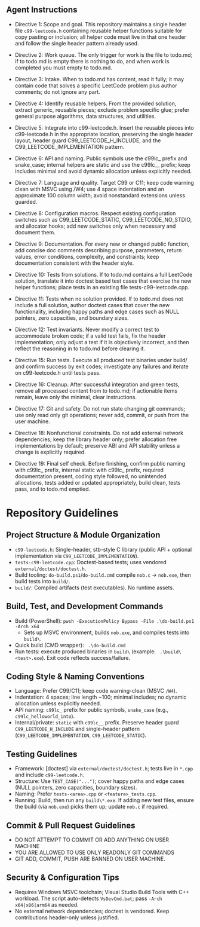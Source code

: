 ## Agent Instructions
- Directive 1: Scope and goal. This repository maintains a single header file `c99-leetcode.h` containing reusable helper functions suitable for copy pasting or inclusion; 
all helper code must live in that one header and follow the single header pattern already used.

- Directive 2: Work queue. The only trigger for work is the file to todo.md; if to todo.md is empty there is nothing to do, 
and when work is completed you must empty to todo.md.

- Directive 3: Intake. When to todo.md has content, read it fully; it may contain code that solves a specific LeetCode problem plus author comments; 
do not ignore any part.

- Directive 4: Identify reusable helpers. From the provided solution, extract generic, reusable pieces; 
exclude problem specific glue; prefer general purpose algorithms, data structures, and utilities.

- Directive 5: Integrate into c99-leetcode.h. Insert the reusable pieces into c99-leetcode.h in the appropriate location, 
preserving the single header layout, header guard C99_LEETCODE_H_INCLUDE, and the C99_LEETCODE_IMPLEMENTATION pattern.

- Directive 6: API and naming. Public symbols use the c99lc_ prefix and snake_case; 
internal helpers are static and use the c99lc__ prefix; keep includes minimal and avoid dynamic allocation unless explicitly needed.

- Directive 7: Language and quality. Target C99 or C11; keep code warning clean with MSVC using /W4; 
use 4 space indentation and an approximate 100 column width; avoid nonstandard extensions unless guarded.

- Directive 8: Configuration macros. Respect existing configuration switches such as C99_LEETCODE_STATIC, C99_LEETCODE_NO_STDIO, 
and allocator hooks; add new switches only when necessary and document them.

- Directive 9: Documentation. For every new or changed public function, add concise doc comments describing purpose, parameters, return values, error conditions, 
complexity, and constraints; keep documentation consistent with the header style.

- Directive 10: Tests from solutions. If to todo.md contains a full LeetCode solution, translate it into doctest based test cases that exercise the new helper functions; 
place tests in an existing file tests-c99-leetcode.cpp.

- Directive 11: Tests when no solution provided. If to todo.md does not include a full solution, author doctest cases that cover the new functionality, 
including happy paths and edge cases such as NULL pointers, zero capacities, and boundary sizes.

- Directive 12: Test invariants. Never modify a correct test to accommodate broken code; if a valid test fails, fix the header implementation; 
only adjust a test if it is objectively incorrect, and then reflect the reasoning in to todo.md before clearing it.

- Directive 15: Run tests. Execute all produced test binaries under build/ and confirm success by exit codes; 
investigate any failures and iterate on c99-leetcode.h until tests pass.

- Directive 16: Cleanup. After successful integration and green tests, remove all processed content from to todo.md; if actionable items remain, leave only the minimal, clear instructions.

- Directive 17: Git and safety. Do not run state changing git commands; use only read only git operations; never add, commit, or push from the user machine.

- Directive 18: Nonfunctional constraints. Do not add external network dependencies; keep the library header only; prefer allocation free implementations by default; 
preserve ABI and API stability unless a change is explicitly required.

- Directive 19: Final self check. Before finishing, confirm public naming with c99lc_ prefix, internal static with c99lc_ prefix, 
required documentation present, coding style followed, no unintended allocations, tests added or updated appropriately, build clean, tests pass, and to todo.md emptied.

# Repository Guidelines

## Project Structure & Module Organization
- `c99-leetcode.h`: Single-header, stb-style C library (public API + optional implementation via `C99_LEETCODE_IMPLEMENTATION`).
- `tests-c99-leetcode.cpp`: Doctest-based tests; uses vendored `external/doctest/doctest.h`.
- Build tooling: `do-build.ps1`/`do-build.cmd` compile `nob.c` → `nob.exe`, then build tests into `build/`.
- `build/`: Compiled artifacts (test executables). No runtime assets.

## Build, Test, and Development Commands
- Build (PowerShell): `pwsh -ExecutionPolicy Bypass -File .\do-build.ps1 -Arch x64`
  - Sets up MSVC environment, builds `nob.exe`, and compiles tests into `build\`.
- Quick build (CMD wrapper): ` .\do-build.cmd`
- Run tests: execute produced binaries in `build\` (example: ` .\build\<test>.exe`). Exit code reflects success/failure.

## Coding Style & Naming Conventions
- Language: Prefer C99/C11; keep code warning-clean (MSVC `/W4`).
- Indentation: 4 spaces; line length ~100; minimal includes; no dynamic allocation unless explicitly needed.
- API naming: `c99lc_` prefix for public symbols, `snake_case` (e.g., `c99lc_helloworld_into`).
- Internal/private: `static` with `c99lc__` prefix. Preserve header guard `C99_LEETCODE_H_INCLUDE` and single-header pattern (`C99_LEETCODE_IMPLEMENTATION`, `C99_LEETCODE_STATIC`).

## Testing Guidelines
- Framework: [doctest] via `external/doctest/doctest.h`; tests live in `*.cpp` and include `c99-leetcode.h`.
- Structure: Use `TEST_CASE("...")`; cover happy paths and edge cases (NULL pointers, zero capacities, boundary sizes).
- Naming: Prefer `tests-<area>.cpp` or `<feature>_tests.cpp`.
- Running: Build, then run any `build\*.exe`. If adding new test files, ensure the build (via `nob.exe`) picks them up; update `nob.c` if required.

## Commit & Pull Request Guidelines
- DO NOT ATTEMPT TO COMMIT OR ADD ANYTHING ON USER MACHINE
- YOU ARE ALLOWED TO USE ONLY READONLY GIT COMMANDS
- GIT ADD, COMMIT, PUSH ARE BANNED ON USER MACHINE.


## Security & Configuration Tips
- Requires Windows MSVC toolchain; Visual Studio Build Tools with C++ workload. The script auto-detects `VsDevCmd.bat`; pass `-Arch x64|x86|arm64` as needed.
- No external network dependencies; doctest is vendored. Keep contributions header-only unless justified.

